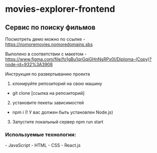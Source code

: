 <h1>movies-explorer-frontend</h1>

<h2>Сервис по поиску фильмов</h2>

Посмотреть демо можно по ссылке - https://nomoremovies.nomoredomains.sbs

Выполено в соответствии с макетом - https://www.figma.com/file/fo1gBu1qrGqiGHnNsRPx0I/Diploma-(Copy)?node-id=932%3A3908

Инструкция по развертыванию проекта
 1. клонируйте репозиторий на свою машину 
 - git clone [ссылка на репозиторий]
 
 2. установите пекеты зависимостей
 - npm i 
 (! У вас должен быть установлен Node.js)
 
 3. Запустите локальный сервер
 npm run start

<h3>Используемые технологии:</h3>
  - JavaScript
  - HTML
  - CSS
  - React.js
